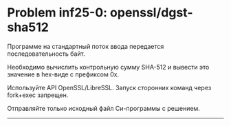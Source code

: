 **Problem inf25-0: openssl/dgst-sha512**
==========================================

Программе на стандартный поток ввода передается последовательность байт.

Необходимо вычислить контрольную сумму SHA-512 и вывести это значение в hex-виде c префиксом 0x.

Используйте API OpenSSL/LibreSSL. Запуск сторонних команд через fork+exec запрещен.

Отправляйте только исходный файл Си-программы с решением.

***
